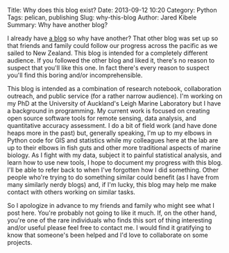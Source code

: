 Title: Why does this blog exist?
Date: 2013-09-12 10:20
Category: Python
Tags: pelican, publishing
Slug: why-this-blog
Author: Jared Kibele
Summary: Why have another blog?

I already have [a blog](http://www.svarchiteuthis.com) so why have another? That other blog was set up so that friends and family could follow our progress across the pacific as we sailed to New Zealand. This blog is intended for a completely different audience. If you followed the other blog and liked it, there's no reason to suspect that you'll like this one. In fact there's every reason to suspect you'll find this boring and/or incomprehensible.

This blog is intended as a combination of research notebook, collaboration outreach, and public service (for a rather narrow audience). I'm working on my PhD at the University of Auckland's Leigh Marine Laboratory but I have a background in programming. My current work is focused on creating open source software tools for remote sensing, data analysis, and quantitative accuracy assessment. I do a bit of field work (and have done heaps more in the past) but, generally speaking, I'm up to my elbows in Python code for GIS and statistics while my colleagues here at the lab are up to their elbows in fish guts and other more traditional aspects of marine biology. As I fight with my data, subject it to painful statistical analysis, and learn how to use new tools, I hope to document my progress with this blog. I'll be able to refer back to when I've forgotten how I did something. Other people who're trying to do something similar could benefit (as I have from many similarly nerdy blogs) and, if I'm lucky, this blog may help me make contact with others working on similar tasks.

So I apologize in advance to my friends and family who might see what I post here. You're probably not going to like it much. If, on the other hand, you're one of the rare individuals who finds this sort of thing interesting and/or useful please feel free to contact me. I would find it gratifying to know that someone's been helped and I'd love to collaborate on some projects.

